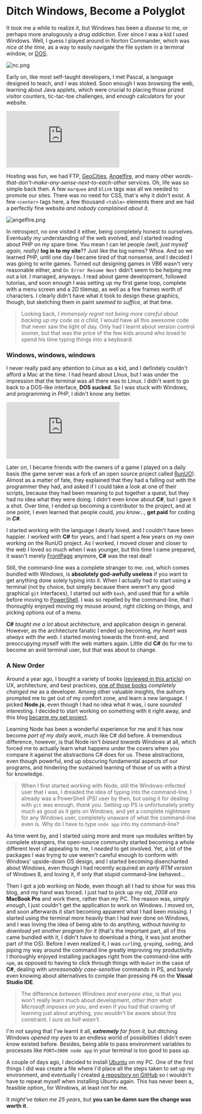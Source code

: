 # Ditch Windows, Become a Polyglot

It took me a while to realize it, but Windows has been a _disease_ to me, or perhaps more analogously a _drug addiction_. Ever since I was a kid I used Windows. Well, I guess I played around in Norton Commander, which was _nice at the time_, as a way to easily navigate the file system in a terminal window, or [DOS](http://en.wikipedia.org/wiki/DOS "DOS on Wikipedia").

![nc.png][1]

Early on, like most self-taught developers, I met Pascal, a language designed to teach, and I was stoked. Soon enough I was browsing the web, learning about Java applets, which were crucial to placing those prized visitor counters, tic-tac-toe challenges, and enough calculators for your website.

![counter.png][2]

Hosting was fun, we had FTP, [GeoCities](http://en.wikipedia.org/wiki/GeoCities "GeoCities on Wikipedia"), [Angelfire](http://en.wikipedia.org/wiki/Angelfire "Angelfire on Wikipedia"), and many other _words-that-don't-make-any-sense-next-to-each-other_ services. Oh, life was so simple back then. A few `marquee` and `blink` tags was all we needed to promote our sites. There was no need for CSS, that's why it didn't exist. A few `<center>` tags here, a few thousand `<table>` elements there and we had a perfectly fine website _and nobody complained about it_.

  [1]: http://i.imgur.com/PhsIS0G.png "The grandiose Norton Commander"
  [2]: http://www.reliablecounter.com/count.php?page=blog.ponyfoo.com/2013/10/10/ditch-windows-become-a-polyglot&digit=style/plain/1/&reloads=0 "Need moar counters"

![angelfire.png][1]

In retrospect, no one visited it either, being completely honest to ourselves. Eventually my understanding of the web evolved, and I started reading about PHP on my spare time. You mean I can let people _(well, just myself again, really)_ **log in to my site**?? Just like the big names? Whoa. And so we learned PHP, until one day I became tired of that nonsense, and I decided I was going to write games. Turned out designing games in VB6 wasn't very reasonable either, and `On Error Resume Next` didn't seem to be helping me out a lot. I managed, anyways. I read about game development, followed tutorias, and soon enough I was setting up my first game loop, complete with a menu screen and a 2D tilemap, as well as a few frames worth of characters. I clearly didn't have what it took to design these graphics, though, but sketching them in paint _seemed to suffice_, at that time.

> Looking back, I _immensely regret not being more careful about backing up my code as a child_, I would have all this awesome code that never saw the light of day. Only had I learnt about version control sooner, but that was the price of the few kids around who loved to spend his time typing things into a keyboard.

### Windows, windows, windows

I never really paid any attention to _Linux_ as a kid, and I definitely couldn't afford a Mac at the time. I had heard about LInux, but I was under the impression that the terminal was all there was to Linux. I didn't want to go back to a DOS-like interface, **DOS sucked**. So I was stuck with Windows, and programming in PHP, I didn't know any better.

![cat-stuck-in-window.jpg][2]

Later on, I became friends with the owners of a game I played on a daily basis (the game server was a fork of an open source project called [RunUO](http://www.runuo.com/ "RunUO Ultima Online Emulator")). Almost as a matter of fate, they explained that they had a falling out with the programmer they had, and asked if I could take a look at one of their scripts, because they had been meaning to put together a quest, but they had no idea what they were doing. I didn't even know about **C#**, but I gave it a shot. Over time, I ended up becoming a contributor to the project, and at one point, I even learned that people could, _you know..._, **get paid** for coding in ***C#***.

I started working with the language I dearly loved, and I couldn't have been happier. I worked with **C#** for years, and I had spent a few years on my own working on the RunUO project. As I worked, I moved closer and closer to the web I loved so much when I was younger, but this time I came prepared, it wasn't merely [FrontPage](http://en.wikipedia.org/wiki/Microsoft_FrontPage "Microsoft FrontPage on Wikipedia") anymore, **C#** was the real deal!

Still, the command-line was a complete stranger to me. `cmd`, which comes bundled with Windows, is **absolutely god-awfully useless** if you want to get anything done solely typing into it. When I actually had to start using a terminal (not by choice, but simply because there weren't any good graphical `git` interfaces), I started out with `bash`, and used that for a while before moving to [PowerShell](http://en.wikipedia.org/wiki/Windows_PowerShell "Windows PowerShell on Wikipedia"). I was so repelled by the command-line, that I thoroughly enjoyed moving my mouse around, right clicking on things, and picking options out of a menu.

**C#** _taught me a lot_ about architecture, and application design in general. However, as the architecture fanatic I ended up becoming, _my heart was always with the web_. I started moving towards the front-end, and preoccupying myself with the web matters again. Little did **C#** do for me to become an avid terminal user, but that was about to change.

### A New Order

Around a year ago, I bought a variety of books ([reviewed in this article](/2013/05/21/recommended-reading "Recommended Reading")) on UX, architecture, and best practices, [one of those books](http://www.amazon.com/dp/020161622X "The Pragmatic Programmer") _completely changed me_ as a developer. Among other valuable insights, the authors prompted me to get out of my comfort zone, and learn a new language. I picked **Node.js**, even though I had no idea what it was, i sure _sounded_ interesting. I decided to start working on something with it right away, and this blog [became my pet project](/2012/12/25/pony-foo-begins "Pony Foo Begins").

Learning Node has been a wonderful experience for me and it has now become _part of my daily work_, much like C# did before. A tremendous difference, however, is that Node isn't _biased towards Windows_ at all, which forced me to actually learn what happens under the covers when you compare it against the abstractions C# does for us. These abstractions, even though powerful, end up obscuring fundamental aspects of our programs, and hindering the sustained learning of those of us with a thirst for knowledge.

> When I first started working with Node, still the Windows-infected user that I was, I dreaded the idea of typing into the command-line. I already was a PowerShell _(PS)_ user by then, but using it for dealing with `git` was enough, _thank you_. Setting up PS is unfortunately pretty much as good as it gets on Windows, and yet a complete nightmare for any Windows user, completely unaware of what the command-line even is. Why do I have to type `node app` into my command-line?

As time went by, and I started using more and more `npm` modules written by complete strangers, the open-source community started becoming a whole different level of appealing to me, I _needed_ to get involved. Yet, a lot of the packages I was trying to use weren't careful enough to conform with Windows' upside-down OS design, and I started becoming disenchanted about Windows, even though I had recently acquired an _early RTM version_ of Windows 8, and loving it, if only that stupid command-line behaved...

Then I got a job working on Node, even though all I had to show for was this blog, and my hand was forced. I just had to pick up my old, _2008 era_ **MacBook Pro** and work there, rather than my PC. The reason was, _simply enough_, I just couldn't get the application to work on Windows. I moved on, and soon afterwards it start becoming apparent what I had been missing. I started using the terminal more heavily than I had ever done on Windows, and I was loving the idea of being able to do anything, without _having to download yet another program for it_ (that's the important part, all of this came bundled with it, I didn't have to download a thing, it was just another part of the OS). Before I even realized it, I was `curl`ing, `grep`ing, `sed`ing, and piping my way around the command line greatly improving my productivity. I thoroughly enjoyed installing packages right from the command-line with `npm`, as opposed to having to click through things with `NuGet` in the case of **C#**, dealing with _unreasonably case-sensitive_ commands in PS, and barely even knowing about alternatives to compile than pressing <kbd>F6</kbd> on the **Visual Studio IDE**.

> The difference _between Windows and everyone else_, is that you won't really learn much about development, _other than what Microsoft imposes on you_, and even if you had that craving of learning just about anything, you wouldn't be aware about this constraint. I _sure as hell wasn't_.

I'm not saying that I've learnt it all, _**extremely** far from it_, but ditching Windows _opened my eyes_ to an endless world of possibilities I didn't even know existed before. Besides, being able to pass environment variables to processes like `PORT=3000 node app` in your terminal is too good to pass up.

A couple of days ago, I decided to install [Ubuntu](http://www.ubuntu.com/ "Ubuntu Linux") on my PC. One of the first things I did was create a file where I'd place all the steps taken to set up my environment, and eventually I created [a repository on GitHub](https://github.com/bevacqua/dotfiles "My dotfiles on GitHub") so i wouldn't have to repeat myself when installing Ubuntu again. This has never been a_ feasible option_ for Windows, at least not for me.

It _might've taken me 25 years_, but **you can be damn sure the change was worth it**.

  [1]: http://i.imgur.com/6ApllqK.png "Precious, free hosting! Where do I sign?"
  [2]: http://i.imgur.com/HJsAINu.jpg "Halp!"